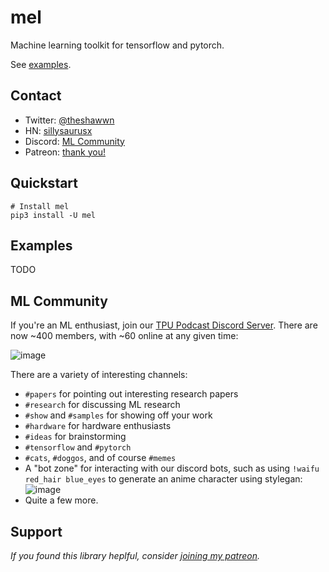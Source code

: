 # mel

Machine learning toolkit for tensorflow and pytorch.

See [examples](#examples).

## Contact

- Twitter: [@theshawwn](https://twitter.com/theshawwn)
- HN: [sillysaurusx](https://news.ycombinator.com/item?id=23346972)
- Discord: [ML Community](#ml-community)
- Patreon: [thank you!](https://www.shawwn.com/thanks)

## Quickstart

```
# Install mel
pip3 install -U mel
```

## Examples

TODO

## ML Community

If you're an ML enthusiast, join our [TPU Podcast Discord Server](https://discordapp.com/invite/x52Xz3y).
There are now ~400 members, with ~60 online at any given time:

![image](https://user-images.githubusercontent.com/59632/84269906-bc7d2080-aade-11ea-8b4e-f78412855d43.png)

There are a variety of interesting channels:

- `#papers` for pointing out interesting research papers
- `#research` for discussing ML research
- `#show` and `#samples` for showing off your work
- `#hardware` for hardware enthusiasts
- `#ideas` for brainstorming
- `#tensorflow` and `#pytorch`
- `#cats`, `#doggos`, and of course `#memes`
- A "bot zone" for interacting with our discord bots, such as using
  `!waifu red_hair blue_eyes` to generate an anime character using
  stylegan:
![image](https://user-images.githubusercontent.com/59632/84270613-cfdcbb80-aadf-11ea-9762-83b0c84d4cc6.png)
- Quite a few more.

## Support

*If you found this library heplful, consider [joining my patreon](https://www.shawwn.com/thanks).*
